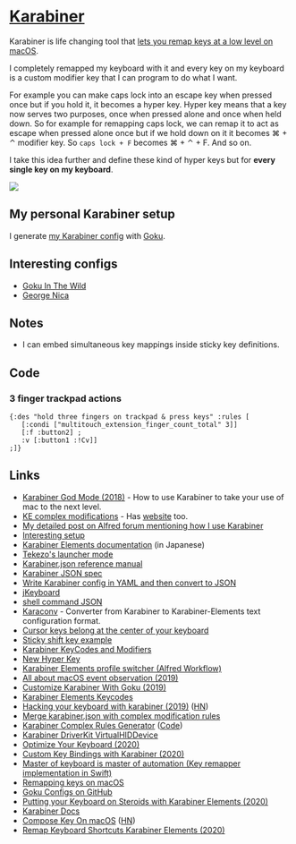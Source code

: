 # [Karabiner](https://github.com/tekezo/Karabiner-Elements)

Karabiner is life changing tool that [lets you remap keys at a low level on macOS](https://medium.com/@nikitavoloboev/karabiner-god-mode-7407a5ddc8f6).

I completely remapped my keyboard with it and every key on my keyboard is a custom modifier key that I can program to do what I want.

For example you can make caps lock into an escape key when pressed once but if you hold it, it becomes a hyper key. Hyper key means that a key now serves two purposes, once when pressed alone and once when held down. So for example for remapping caps lock, we can remap it to act as escape when pressed alone once but if we hold down on it it becomes ⌘ + ⌃ modifier key. So `caps lock + F` becomes ⌘ + ⌃ + F. And so on.

I take this idea further and define these kind of hyper keys but for **every single key on my keyboard**.

![](https://imgs.xkcd.com/comics/borrow_your_laptop_2x.png)

## My personal Karabiner setup

I generate [my Karabiner config](https://github.com/nikitavoloboev/dotfiles/blob/master/karabiner/karabiner.edn) with [Goku](https://github.com/yqrashawn/GokuRakuJoudo).

## Interesting configs

- [Goku In The Wild](https://github.com/yqrashawn/GokuRakuJoudo/blob/master/in-the-wild.md)
- [George Nica](https://github.com/kiinoda/goku)

## Notes

- I can embed simultaneous key mappings inside sticky key definitions.

## Code

### 3 finger trackpad actions

```edn
{:des "hold three fingers on trackpad & press keys" :rules [
   [:condi ["multitouch_extension_finger_count_total" 3]]
   [:f :button2] ;
   :v [:button1 :!Cv]]
;]}
```

## Links

- [Karabiner God Mode (2018)](https://medium.com/@nikitavoloboev/karabiner-god-mode-7407a5ddc8f6) - How to use Karabiner to take your use of mac to the next level.
- [KE complex modifications](https://github.com/pqrs-org/KE-complex_modifications) - Has [website](https://pqrs.org/osx/karabiner/complex_modifications/) too.
- [My detailed post on Alfred forum mentioning how I use Karabiner](https://www.alfredforum.com/topic/10673-how-to-make-the-alfred-search-window-a-frontmost-app/?do=findComment&comment=57212)
- [Interesting setup](https://github.com/dunkarooftop/thought/blob/master/keymaps.org)
- [Karabiner Elements documentation](https://qiita.com/s-show/items/a1fd228b04801477729c) (in Japanese)
- [Tekezo's launcher mode](https://github.com/pqrs-org/KE-complex_modifications/blob/2348fb5ae3f0b04cea16b6b07ff6cf18e58885fb/docs/json/personal_tekezo_launcher_mode_v4.json)
- [Karabiner.json reference manual](https://pqrs.org/osx/karabiner/json.html)
- [Karabiner JSON spec](https://pqrs.org/osx/karabiner/json.html)
- [Write Karabiner config in YAML and then convert to JSON](https://github.com/15cm/dotfiles/tree/master/.config/karabiner)
- [jKeyboard](https://github.com/jhelvy/jKeyboard)
- [shell command JSON](https://pqrs.org/osx/karabiner/json.html#typical-complex_modifications-examples-open-alfred-when-escape-is-held-down)
- [Karaconv](https://github.com/durka/karaconv) - Converter from Karabiner to Karabiner-Elements text configuration format.
- [Cursor keys belong at the center of your keyboard](http://tonsky.me/blog/cursor-keys/)
- [Sticky shift key example](https://github.com/rcmdnk/KE-complex_modifications/blob/master/docs/json/sticky.json)
- [Karabiner KeyCodes and Modifiers](https://github.com/tekezo/Karabiner-Elements/issues/925)
- [New Hyper Key](https://josh.blog/2017/07/new-hyper-key)
- [Karabiner Elements profile switcher (Alfred Workflow)](https://github.com/awinecki/karabiner-elements-profile-switcher)
- [All about macOS event observation (2019)](https://docs.google.com/presentation/d/1nEaiPUduh1vjks0rDVRTcJaEULbSWWh1tVdG2HF_XSU/edit#slide=id.g5b38b1767c_0_2)
- [Customize Karabiner With Goku (2019)](https://johnlindquist.com/customize-karabiner-with-goku)
- [Karabiner Elements Keycodes](https://github.com/aerobounce/karabiner-elements-keycodes)
- [Hacking your keyboard with karabiner (2019)](https://blog.kaush.co/2019/12/25/hacking-your-keyboard/) ([HN](https://news.ycombinator.com/item?id=21891082))
- [Merge karabiner.json with complex modification rules](https://gist.github.com/narze/527ac6321c24cfde71bc3b30b7c078f3)
- [Karabiner Complex Rules Generator](https://genesy.github.io/karabiner-complex-rules-generator/) ([Code](https://github.com/genesy/karabiner-complex-rules-generator))
- [Karabiner DriverKit VirtualHIDDevice](https://github.com/pqrs-org/Karabiner-DriverKit-VirtualHIDDevice)
- [Optimize Your Keyboard (2020)](https://www.pscp.tv/w/1vOxworogovxB)
- [Custom Key Bindings with Karabiner (2020)](https://zacjones.io/custom-key-bindings)
- [Master of keyboard is master of automation (Key remapper implementation in Swift)](https://github.com/creasty/Keyboard)
- [Remapping keys on macOS](https://blog.codefront.net/2020/06/24/remapping-keys-on-macos)
- [Goku Configs on GitHub](https://github.com/search?l=&o=desc&q=extension%3A.edn+filename%3Akarabiner.edn&s=&type=Code)
- [Putting your Keyboard on Steroids with Karabiner Elements (2020)](https://dev.to/swyx/notes-on-karabiner-elements-from-john-lindquist-4cmo)
- [Karabiner Docs](https://karabiner-elements.pqrs.org/docs/)
- [Compose Key On macOS](https://github.com/Granitosaurus/macos-compose) ([HN](https://news.ycombinator.com/item?id=24553013))
- [Remap Keyboard Shortcuts Karabiner Elements (2020)](https://www.youtube.com/watch?v=vysHEYTp0H4)
